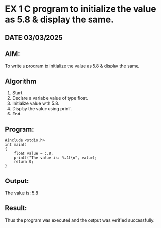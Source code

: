 # EX 1 C program to initialize the value as 5.8 & display the same.
## DATE:03/03/2025 
## AIM:
To write a program to initialize the value as 5.8 & display the same.

## Algorithm

1. Start.
2. Declare a variable value of type float.
3. Initialize value with 5.8.
4. Display the value using printf.
5. End.

## Program:
```
#include <stdio.h>
int main()
{
    float value = 5.8;
    printf("The value is: %.1f\n", value);
    return 0;
}

```

## Output:
The value is: 5.8


## Result:
Thus the program was executed and the output was verified successfully.
